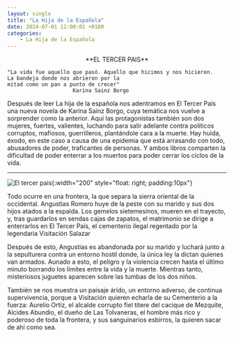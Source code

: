 ```yaml
---
layout: single
title: "La Hija de la Española"
date: 2024-07-01 12:00:01 +0100
categories: 
    - La Hija de la Española
---
```

<center>**EL TERCER PAIS**</center>

    "La vida fue aquello que pasó. Aquello que hicimos y nos hicieron. 
    La bandeja donde nos abrieron por la 
    mitad como un pan a punto de crecer"
                         Karina Sainz Borgo




Después de leer La hija de la española nos adentramos en  El Tercer País una nueva novela de Karina Sainz Borgo, cuya temática nos vuelve a sorprender como la anterior. Aquí las protagonistas también son dos mujeres, fuertes, valientes, luchando para salir adelante contra políticos corruptos, mafiosos, guerrilleros, plantándole cara a la muerte. Hay huida, éxodo, en este caso a causa de una epidemia que está arrasando con todo, abusadores de poder, traficantes de personas. Y ambos libros comparten la dificultad de poder enterrar a los muertos para poder cerrar los ciclos de la vida.  
 
---
![El tercer pais](img/jpg){:width="200" style="float: right; padding:10px"}


Todo ocurre en una frontera, la que separa la sierra oriental de la  occidental. Angustias Romero huye de la peste con su marido y sus dos  hijos atados a la espalda. Los gemelos sietemesinos, mueren en el  trayecto, y, tras guardarlos en sendas cajas de zapatos, el matrimonio  se dirige a enterrarlos en El Tercer País, el cementerio ilegal  regentado por la legendaria Visitación Salazar


Después de esto, Angustias es abandonada por su marido y   luchará junto a la sepulturera contra un entorno hostil donde, la única ley la dictan quienes van armados.  Aunado a esto,  el peligro y la violencia crecen  hasta el último minuto borrando los límites entre la vida y la muerte. Mientras tanto, misteriosos juguetes   aparecen sobre  las tumbas de los dos niños.


También se nos muestra un paisaje árido, un entorno adverso, de continua supervivencia, porque a Visitación quieren echarla de su Cementerio a la fuerza: Aurelio Ortiz, el alcalde corrupto fiel títere del cacique de Mezquite, Alcides Abundio, el dueño de Las Tolvaneras, el hombre más rico y poderoso de toda la frontera, y sus sanguinarios esbirros, la quieren sacar de ahí como sea.





